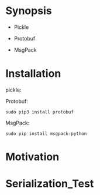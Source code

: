 # Synopsis


* Pickle

* Protobuf

* MsgPack

# Installation
pickle:



Protobuf:

`sudo pip3 install protobuf`

MsgPack:

`sudo pip install msgpack-python`
# Motivation

# Serialization_Test
